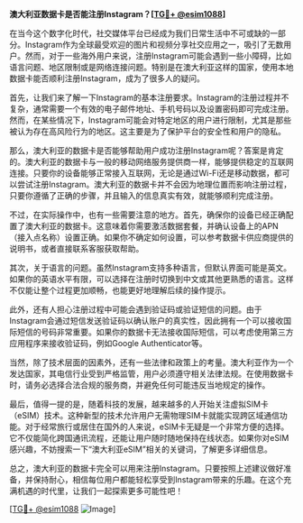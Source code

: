 **澳大利亚数据卡是否能注册Instagram？[[TG💪+ @esim1088](https://t.me/s/esim1088)]**

在当今这个数字化时代，社交媒体平台已经成为我们日常生活中不可或缺的一部分。Instagram作为全球最受欢迎的图片和视频分享社交应用之一，吸引了无数用户。然而，对于一些海外用户来说，注册Instagram可能会遇到一些小障碍，比如语言问题、地区限制或是网络连接问题。特别是在澳大利亚这样的国家，使用本地数据卡能否顺利注册Instagram，成为了很多人的疑问。

首先，让我们来了解一下Instagram的基本注册要求。Instagram的注册过程并不复杂，通常需要一个有效的电子邮件地址、手机号码以及设置密码即可完成注册。然而，在某些情况下，Instagram可能会对特定地区的用户进行限制，尤其是那些被认为存在高风险行为的地区。这主要是为了保护平台的安全性和用户的隐私。

那么，澳大利亚的数据卡是否能够帮助用户成功注册Instagram呢？答案是肯定的。澳大利亚的数据卡与一般的移动网络服务提供商一样，能够提供稳定的互联网连接。只要你的设备能够正常接入互联网，无论是通过Wi-Fi还是移动数据，都可以尝试注册Instagram。澳大利亚的数据卡并不会因为地理位置而影响注册过程，只要你遵循了正确的步骤，并且输入的信息真实有效，就能够顺利完成注册。

不过，在实际操作中，也有一些需要注意的地方。首先，确保你的设备已经正确配置了澳大利亚的数据卡。这意味着你需要激活数据套餐，并确认设备上的APN（接入点名称）设置正确。如果你不确定如何设置，可以参考数据卡供应商提供的说明书，或者直接联系客服获取帮助。

其次，关于语言的问题。虽然Instagram支持多种语言，但默认界面可能是英文。如果你的英语水平有限，可以选择在注册时切换到中文或其他更熟悉的语言。这样不仅能让整个过程更加顺畅，也能更好地理解后续的操作提示。

此外，还有人担心注册过程中可能会遇到验证码或验证短信的问题。由于Instagram会通过短信发送验证码以确认账户的真实性，因此拥有一个可以接收国际短信的号码非常重要。如果你的数据卡无法接收国际短信，可以考虑使用第三方应用程序来接收验证码，例如Google Authenticator等。

当然，除了技术层面的因素外，还有一些法律和政策上的考量。澳大利亚作为一个发达国家，其电信行业受到严格监管，用户必须遵守相关法律法规。在使用数据卡时，请务必选择合法合规的服务商，并避免任何可能违反当地规定的操作。

最后，值得一提的是，随着科技的发展，越来越多的人开始关注虚拟SIM卡（eSIM）技术。这种新型的技术允许用户无需物理SIM卡就能实现跨区域通信功能。对于经常旅行或居住在国外的人来说，eSIM卡无疑是一个非常方便的选择。它不仅能简化跨国通讯流程，还能让用户随时随地保持在线状态。如果你对eSIM感兴趣，不妨搜索一下“澳大利亚eSIM”相关的关键词，了解更多详细信息。

总之，澳大利亚的数据卡完全可以用来注册Instagram。只要按照上述建议做好准备，并保持耐心，相信每位用户都能轻松享受到Instagram带来的乐趣。在这个充满机遇的时代里，让我们一起探索更多可能性吧！

[[TG💪+ @esim1088](https://t.me/s/esim1088) ![Image](https://i.postimg.cc/4NQfJmqS/Snipaste-2025-05-13-00-14-12.png)]